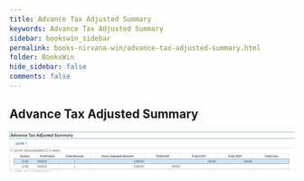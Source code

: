 ```yaml
---
title: Advance Tax Adjusted Summary
keywords: Advance Tax Adjusted Summary
sidebar: bookswin_sidebar
permalink: books-nirvana-win/advance-tax-adjusted-summary.html
folder: BooksWin
hide_sidebar: false
comments: false
---
```


## Advance Tax Adjusted Summary


![](/images/gstr1-summary-adv-tax-adjust-summ.jpg)
